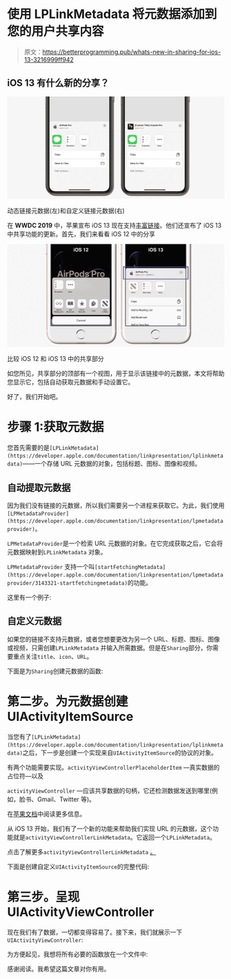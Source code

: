 # 使用 LPLinkMetadata 将元数据添加到您的用户共享内容

> 原文：<https://betterprogramming.pub/whats-new-in-sharing-for-ios-13-3216999ff942>

## iOS 13 有什么新的分享？

![](img/976d0c90793a7e6d7709cabb66cf02d7.png)

动态链接元数据(左)和自定义链接元数据(右)

在 **WWDC 2019** 中，苹果宣布 iOS 13 现在支持[丰富链接](https://medium.com/better-programming/linkpresentation-in-ios-13-bbb6007818c6)。他们还宣布了 iOS 13 中共享功能的更新。首先，我们来看看 iOS 12 中的分享

![](img/195e837562d3411124e7b58ad155f021.png)

比较 iOS 12 和 iOS 13 中的共享部分

如您所见，共享部分的顶部有一个视图，用于显示该链接中的元数据，本文将帮助您显示它，包括自动获取元数据和手动设置它。

好了，我们开始吧。

# 步骤 1:获取元数据

您首先需要的是`[LPLinkMetadata](https://developer.apple.com/documentation/linkpresentation/lplinkmetadata)`——一个存储 URL 元数据的对象，包括标题、图标、图像和视频。

## **自动提取元数据**

因为我们没有链接的元数据，所以我们需要另一个进程来获取它。为此，我们使用`[LPMetadataProvider](https://developer.apple.com/documentation/linkpresentation/lpmetadataprovider)`。

`LPMetadataProvider`是一个检索 URL 元数据的对象。在它完成获取之后，它会将元数据映射到`LPLinkMetadata` 对象。

`LPMetadataProvider` 支持一个叫`[startFetchingMetadata](https://developer.apple.com/documentation/linkpresentation/lpmetadataprovider/3143321-startfetchingmetadata)`的功能。

这里有一个例子:

## 自定义元数据

如果您的链接不支持元数据，或者您想要更改为另一个 URL、标题、图标、图像或视频，只需创建`LPLinkMetadata` 并输入所需数据。但是在`Sharing`部分，你需要重点关注`title`、`icon`、`URL`。

下面是为`Sharing`创建元数据的函数:

# 第二步。为元数据创建 UIActivityItemSource

当您有了`[LPLinkMetadata](https://developer.apple.com/documentation/linkpresentation/lplinkmetadata)`之后，下一步是创建一个实现来自`UIActivityItemSource`的协议的对象。

有两个功能需要实现。`activityViewControllerPlaceholderItem` —真实数据的占位符—以及

`activityViewController` —应该共享数据的句柄，它还检测数据发送到哪里(例如，脸书、Gmail、Twitter 等)。

在[苹果文档](https://developer.apple.com/documentation/uikit/uiactivityitemsource/1620453-activityviewcontroller)中阅读更多信息。

从 iOS 13 开始，我们有了一个新的功能来帮助我们实现 URL 的元数据，这个功能就是`activityViewControllerLinkMetadata`。它返回一个`LPLinkMetadata`。

点击了解更多`activityViewControllerLinkMetadata` [。](https://developer.apple.com/documentation/uikit/uiactivityitemsource/3144571-activityviewcontrollerlinkmetada)

下面是创建自定义`UIActivityItemSource`的完整代码:

# 第三步。呈现 UIActivityViewController

现在我们有了数据，一切都变得容易了。接下来，我们就展示一下`UIActivityViewController`:

为方便起见，我想将所有必要的函数放在一个文件中:

感谢阅读。我希望这篇文章对你有用。